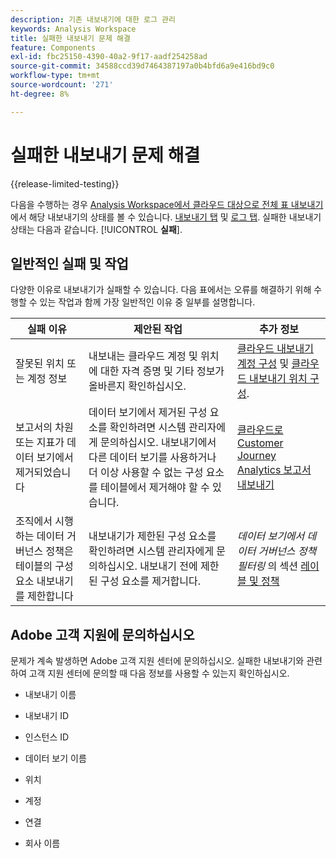 ```yaml
---
description: 기존 내보내기에 대한 로그 관리
keywords: Analysis Workspace
title: 실패한 내보내기 문제 해결
feature: Components
exl-id: fbc25150-4390-40a2-9f17-aadf254258ad
source-git-commit: 34588ccd39d7464387197a0b4bfd6a9e416bd9c0
workflow-type: tm+mt
source-wordcount: '271'
ht-degree: 8%

---
```


# 실패한 내보내기 문제 해결

{{release-limited-testing}}

다음을 수행하는 경우 [Analysis Workspace에서 클라우드 대상으로 전체 표 내보내기](/help/analysis-workspace/export/export-cloud.md)에서 해당 내보내기의 상태를 볼 수 있습니다. [내보내기 탭](/help/components/exports/manage-exports.md) 및 [로그 탭](/help/components/exports/manage-export-logs.md). 실패한 내보내기 상태는 다음과 같습니다. [!UICONTROL **실패**].

## 일반적인 실패 및 작업

다양한 이유로 내보내기가 실패할 수 있습니다. 다음 표에서는 오류를 해결하기 위해 수행할 수 있는 작업과 함께 가장 일반적인 이유 중 일부를 설명합니다.

| 실패 이유 | 제안된 작업 | 추가 정보 |
|---------|----------|---------|
| 잘못된 위치 또는 계정 정보 | 내보내는 클라우드 계정 및 위치에 대한 자격 증명 및 기타 정보가 올바른지 확인하십시오. | [클라우드 내보내기 계정 구성](/help/components/exports/cloud-export-accounts.md) 및 [클라우드 내보내기 위치 구성](/help/components/exports/cloud-export-locations.md). |
| 보고서의 차원 또는 지표가 데이터 보기에서 제거되었습니다 | 데이터 보기에서 제거된 구성 요소를 확인하려면 시스템 관리자에게 문의하십시오. 내보내기에서 다른 데이터 보기를 사용하거나 더 이상 사용할 수 없는 구성 요소를 테이블에서 제거해야 할 수 있습니다. | [클라우드로 Customer Journey Analytics 보고서 내보내기](/help/analysis-workspace/export/export-cloud.md) |
| 조직에서 시행하는 데이터 거버넌스 정책은 테이블의 구성 요소 내보내기를 제한합니다 | 내보내기가 제한된 구성 요소를 확인하려면 시스템 관리자에게 문의하십시오. 내보내기 전에 제한된 구성 요소를 제거합니다. | *데이터 보기에서 데이터 거버넌스 정책 필터링* 의 섹션 [레이블 및 정책](/help/data-views/data-governance.md) |

## Adobe 고객 지원에 문의하십시오

문제가 계속 발생하면 Adobe 고객 지원 센터에 문의하십시오. 실패한 내보내기와 관련하여 고객 지원 센터에 문의할 때 다음 정보를 사용할 수 있는지 확인하십시오.

* 내보내기 이름

* 내보내기 ID

* 인스턴스 ID

* 데이터 보기 이름

* 위치

* 계정

* 연결

* 회사 이름
